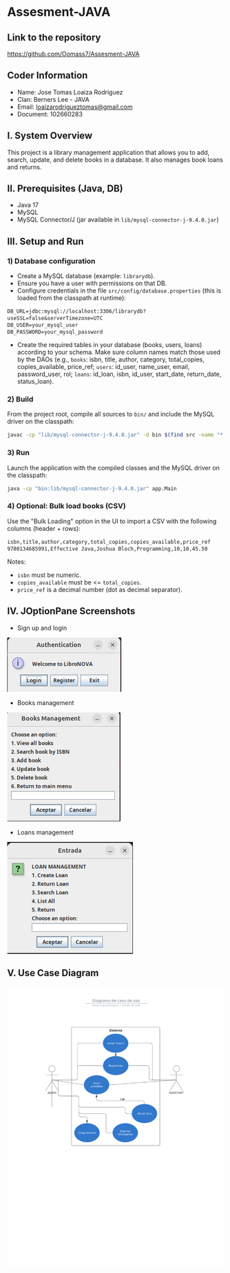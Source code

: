 # Assesment-JAVA

## Link to the repository
https://github.com/Oomass7/Assesment-JAVA

## Coder Information
- Name: Jose Tomas Loaiza Rodriguez
- Clan: Berners Lee - JAVA
- Email: loaizarodrigueztomas@gmail.com
- Document: 102660283

## I. System Overview
This project is a library management application that allows you to add, search, update, and delete books in a database. It also manages book loans and returns.

## II. Prerequisites (Java, DB)
- Java 17
- MySQL
- MySQL Connector/J (jar available in `lib/mysql-connector-j-9.4.0.jar`)

## III. Setup and Run

### 1) Database configuration
- Create a MySQL database (example: `librarydb`).
- Ensure you have a user with permissions on that DB.
- Configure credentials in the file `src/config/database.properties` (this is loaded from the classpath at runtime):

```properties
DB_URL=jdbc:mysql://localhost:3306/librarydb?useSSL=false&serverTimezone=UTC
DB_USER=your_mysql_user
DB_PASSWORD=your_mysql_password
```

- Create the required tables in your database (books, users, loans) according to your schema. Make sure column names match those used by the DAOs (e.g., `books`: isbn, title, author, category, total_copies, copies_available, price_ref; `users`: id_user, name_user, email, password_user, rol; `loans`: id_loan, isbn, id_user, start_date, return_date, status_loan).

### 2) Build
From the project root, compile all sources to `bin/` and include the MySQL driver on the classpath:

```bash
javac -cp "lib/mysql-connector-j-9.4.0.jar" -d bin $(find src -name "*.java")
```

### 3) Run
Launch the application with the compiled classes and the MySQL driver on the classpath:

```bash
java -cp "bin:lib/mysql-connector-j-9.4.0.jar" app.Main
```

### 4) Optional: Bulk load books (CSV)
Use the "Bulk Loading" option in the UI to import a CSV with the following columns (header + rows):

```csv
isbn,title,author,category,total_copies,copies_available,price_ref
9780134685991,Effective Java,Joshua Bloch,Programming,10,10,45.50
```

Notes:
- `isbn` must be numeric.
- `copies_available` must be <= `total_copies`.
- `price_ref` is a decimal number (dot as decimal separator).

## IV. JOptionPane Screenshots
- Sign up and login

![alt text](./img/image.png)
- Books management

![alt text](./img/image-1.png)
- Loans management

![alt text](./img/image-2.png)

## V. Use Case Diagram
![alt text](<./img/Diagrama de caso de uso.svg>)
